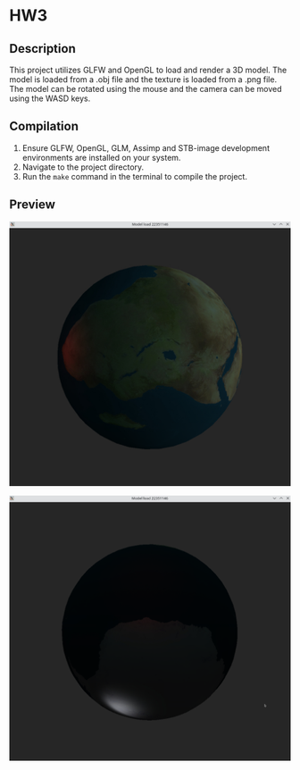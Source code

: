 # HW3

## Description
This project utilizes GLFW and OpenGL to load and render a 3D model. The model is loaded from a .obj file and the texture is loaded from a .png file. The model can be rotated using the mouse and the camera can be moved using the WASD keys.

## Compilation
1. Ensure GLFW, OpenGL, GLM, Assimp and STB-image development environments are installed on your system.
2. Navigate to the project directory.
3. Run the `make` command in the terminal to compile the project.

## Preview

![Preview](./vncviewer64-1.13.1_i8TNszJuX5.png)

![Preview](./vncviewer64-1.13.1_V5fuCj69kl.png)